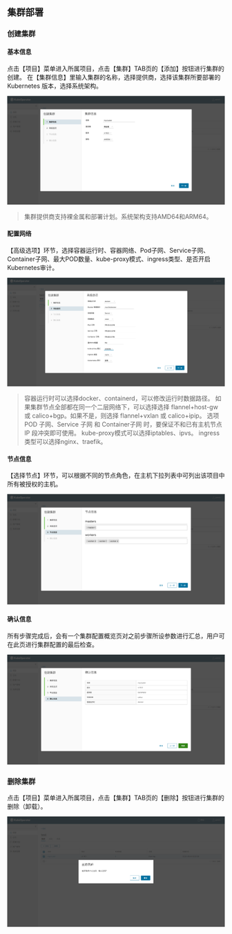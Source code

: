 ## 集群部署

### 创建集群

#### 基本信息

点击【项目】菜单进入所属项目，点击【集群】TAB页的【添加】按钮进行集群的创建。
在【集群信息】里输入集群的名称，选择提供商，选择该集群所要部署的 Kubernetes 版本，选择系统架构。

![deploy-1](../img/user_manual/cluster/deploy-1.png)

> 集群提供商支持裸金属和部署计划。系统架构支持AMD64和ARM64。

#### 配置网络

【高级选项】环节，选择容器运行时、容器网络、Pod子网、Service子网、Container子网、最大POD数量、kube-proxy模式、ingress类型、是否开启Kubernetes审计。

![deploy-2](../img/user_manual/cluster/deploy-2.png)

> 容器运行时可以选择docker、containerd，可以修改运行时数据路径。
> 如果集群节点全部都在同一个二层网络下，可以选择选择 flannel+host-gw 或 calico+bgp。如果不是，则选择 flannel+vxlan 或 calico+ipip。
> 选项 POD 子网、Service 子网 和 Container子网 时，要保证不和已有主机节点 IP 段冲突即可使用。
> kube-proxy模式可以选择iptables、ipvs。
> ingress类型可以选择nginx、traefik。

#### 节点信息

【选择节点】环节，可以根据不同的节点角色，在主机下拉列表中可列出该项目中所有被授权的主机。

![deploy-3](../img/user_manual/cluster/deploy-3.png)

#### 确认信息
所有步骤完成后，会有一个集群配置概览页对之前步骤所设参数进行汇总，用户可在此页进行集群配置的最后检查。

![deploy-4](../img/user_manual/cluster/deploy-4.png)

### 删除集群

点击【项目】菜单进入所属项目，点击【集群】TAB页的【删除】按钮进行集群的删除（卸载）。

![deploy-5](../img/user_manual/cluster/deploy-5.png)